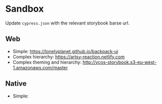 # Sandbox

Update `cypress.json` with the relevant storybook barse url.

## Web

- Simple: https://lonelyplanet.github.io/backpack-ui
- Complex hierarchy: https://artsy-reaction.netlify.com
- Complex theming and hierarchy: http://ycos-storybook.s3-eu-west-1.amazonaws.com/master

## Native

- Simple: 
